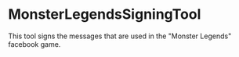 # MonsterLegendsSigningTool
This tool signs the messages that are used in the "Monster Legends" facebook game.
